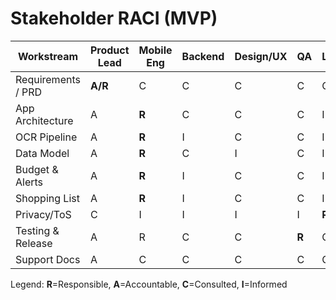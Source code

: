 # Stakeholder RACI (MVP)

| Workstream | Product Lead | Mobile Eng | Backend | Design/UX | QA | Legal | Support |
|---|---|---|---|---|---|---|---|
| Requirements / PRD | **A/R** | C | C | C | C | C | I |
| App Architecture | A | **R** | C | C | C | I | I |
| OCR Pipeline | A | **R** | I | C | C | I | I |
| Data Model | A | **R** | C | I | C | I | I |
| Budget & Alerts | A | **R** | I | C | C | I | I |
| Shopping List | A | **R** | I | C | C | I | I |
| Privacy/ToS | C | I | I | I | I | **R** | I |
| Testing & Release | A | R | C | C | **R** | C | C |
| Support Docs | A | C | C | C | C | C | **R** |

Legend: **R**=Responsible, **A**=Accountable, **C**=Consulted, **I**=Informed

